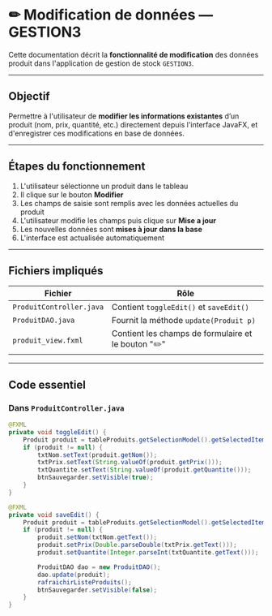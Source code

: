 # ✏ Modification de données — GESTION3

Cette documentation décrit la **fonctionnalité de modification** des données produit dans l'application de gestion de stock `GESTION3`.

---

##  Objectif

Permettre à l'utilisateur de **modifier les informations existantes** d’un produit (nom, prix, quantité, etc.) directement depuis l'interface JavaFX, et d'enregistrer ces modifications en base de données.

---

##  Étapes du fonctionnement

1. L'utilisateur sélectionne un produit dans le tableau
2. Il clique sur le bouton **Modifier**
3. Les champs de saisie sont remplis avec les données actuelles du produit
4. L'utilisateur modifie les champs puis clique sur **Mise a jour**
5. Les nouvelles données sont **mises à jour dans la base**
6. L'interface est actualisée automatiquement

---

##  Fichiers impliqués

| Fichier                  | Rôle                                                  |
|--------------------------|-------------------------------------------------------|
| `ProduitController.java` | Contient `toggleEdit()` et `saveEdit()`              |
| `ProduitDAO.java`        | Fournit la méthode `update(Produit p)`               |
| `produit_view.fxml`      | Contient les champs de formulaire et le bouton "✏️"  |

---

##  Code essentiel

### Dans `ProduitController.java`

```java
@FXML
private void toggleEdit() {
    Produit produit = tableProduits.getSelectionModel().getSelectedItem();
    if (produit != null) {
        txtNom.setText(produit.getNom());
        txtPrix.setText(String.valueOf(produit.getPrix()));
        txtQuantite.setText(String.valueOf(produit.getQuantite()));
        btnSauvegarder.setVisible(true);
    }
}

@FXML
private void saveEdit() {
    Produit produit = tableProduits.getSelectionModel().getSelectedItem();
    if (produit != null) {
        produit.setNom(txtNom.getText());
        produit.setPrix(Double.parseDouble(txtPrix.getText()));
        produit.setQuantite(Integer.parseInt(txtQuantite.getText()));

        ProduitDAO dao = new ProduitDAO();
        dao.update(produit);
        rafraichirListeProduits();
        btnSauvegarder.setVisible(false);
    }
}
